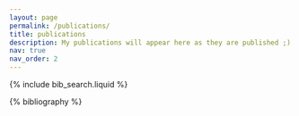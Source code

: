 ```yaml
---
layout: page
permalink: /publications/
title: publications
description: My publications will appear here as they are published ;)
nav: true
nav_order: 2
---
```


<!-- _pages/publications.md -->

<!-- Bibsearch Feature -->

{% include bib_search.liquid %}

<div class="publications">

{% bibliography %}

</div>
